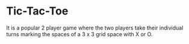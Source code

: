 # Tic-Tac-Toe
It is a popular 2 player game where the two players take their individual turns marking the spaces of a 3 x 3 grid space with X or O.
